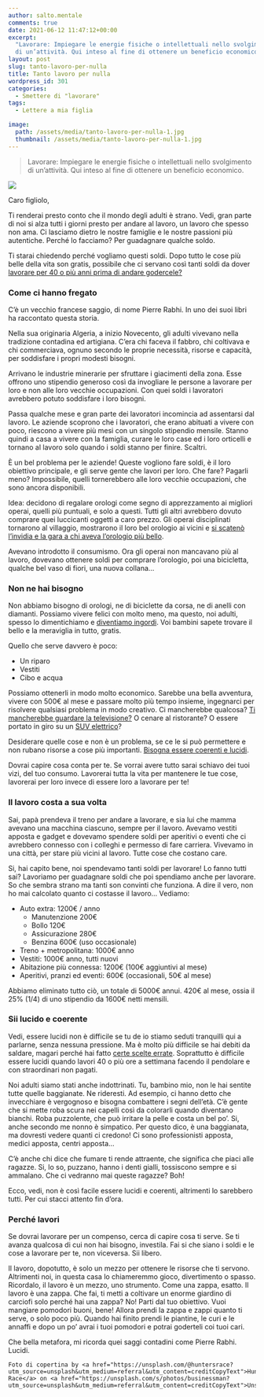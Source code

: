 ```yaml
---
author: salto.mentale
comments: true
date: 2021-06-12 11:47:12+00:00
excerpt:
  "Lavorare: Impiegare le energie fisiche o intellettuali nello svolgimento
  di un’attività. Qui inteso al fine di ottenere un beneficio economico."
layout: post
slug: tanto-lavoro-per-nulla
title: Tanto lavoro per nulla
wordpress_id: 301
categories:
  - Smettere di "lavorare"
tags:
  - Lettere a mia figlia

image:
  path: /assets/media/tanto-lavoro-per-nulla-1.jpg
  thumbnail: /assets/media/tanto-lavoro-per-nulla-1.jpg
---
```


> Lavorare: Impiegare le energie fisiche o intellettuali nello svolgimento di un’attività. Qui inteso al fine di ottenere un beneficio economico.


![]({{site.baseurl}}/assets/media/Tanto-lavoro-per-nulla.jpg)

Caro figliolo,

Ti renderai presto conto che il mondo degli adulti è strano. Vedi, gran parte di noi si alza tutti i giorni presto per andare al lavoro, un lavoro che spesso non ama. Ci lasciamo dietro le nostre famiglie e le nostre passioni più autentiche. Perché lo facciamo? Per guadagnare qualche soldo.

Ti starai chiedendo perché vogliamo questi soldi. Dopo tutto le cose più belle della vita son gratis, possibile che ci servano così tanti soldi da dover [lavorare per 40 o più anni prima di andare godercele?](/si-puo-smettere-di-lavorare-prima-della-pensione/)

### Come ci hanno fregato

C’è un vecchio francese saggio, di nome Pierre Rabhi. In uno dei suoi libri ha raccontato questa storia.

Nella sua originaria Algeria, a inizio Novecento, gli adulti vivevano nella tradizione contadina ed artigiana. C’era chi faceva il fabbro, chi coltivava e chi commerciava, ognuno secondo le proprie necessità, risorse e capacità, per soddisfare i propri modesti bisogni.

Arrivano le industrie minerarie per sfruttare i giacimenti della zona. Esse offrono uno stipendio generoso così da invogliare le persone a lavorare per loro e non alle loro vecchie occupazioni. Con quei soldi i lavoratori avrebbero potuto soddisfare i loro bisogni.

Passa qualche mese e gran parte dei lavoratori incomincia ad assentarsi dal lavoro. Le aziende scoprono che i lavoratori, che erano abituati a vivere con poco, riescono a vivere più mesi con un singolo stipendio mensile. Stanno quindi a casa a vivere con la famiglia, curare le loro case ed i loro orticelli e tornano al lavoro solo quando i soldi stanno per finire. Scaltri.

È un bel problema per le aziende! Queste vogliono fare soldi, è il loro obiettivo principale, e gli serve gente che lavori per loro. Che fare? Pagarli meno? Impossibile, quelli tornerebbero alle loro vecchie occupazioni, che sono ancora disponibili.

Idea: decidono di regalare orologi come segno di apprezzamento ai migliori operai, quelli più puntuali, e solo a questi. Tutti gli altri avrebbero dovuto comprare quei luccicanti oggetti a caro prezzo. Gli operai disciplinati tornarono al villaggio, mostrarono il loro bel orologio ai vicini e [si scatenò l’invidia e la gara a chi aveva l’orologio più bello](/il-costo-dello-status/).

Avevano introdotto il consumismo. Ora gli operai non mancavano più al lavoro, dovevano ottenere soldi per comprare l’orologio, poi una bicicletta, qualche bel vaso di fiori, una nuova collana…

### Non ne hai bisogno

Non abbiamo bisogno di orologi, ne di biciclette da corsa, ne di anelli con diamanti. Possiamo vivere felici con molto meno, ma questo, noi adulti, spesso lo dimentichiamo e [diventiamo ingordi](/test-rapido-per-scoprire-quanto-siamo-ingordi/). Voi bambini sapete trovare il bello e la meraviglia in tutto, gratis.

Quello che serve davvero è poco:

- Un riparo
- Vestiti
- Cibo e acqua

Possiamo ottenerli in modo molto economico. Sarebbe una bella avventura, vivere con 500€ al mese e passare molto più tempo insieme, ingegnarci per risolvere qualsiasi problema in modo creativo. Ci mancherebbe qualcosa? [Ti mancherebbe guardare la televisione?](/televisione-quanto-costa-davvero/) O cenare al ristorante? O essere portato in giro su un [SUV elettrico](/consumismo-ecologico/)?

Desiderare quelle cose e non è un problema, se ce le si può permettere e non rubano risorse a cose più importanti. [Bisogna essere coerenti e lucidi](/siamo-coerenti/).

Dovrai capire cosa conta per te. Se vorrai avere tutto sarai schiavo dei tuoi vizi, del tuo consumo. Lavorerai tutta la vita per mantenere le tue cose, lavorerai per loro invece di essere loro a lavorare per te!

### Il lavoro costa a sua volta

Sai, papà prendeva il treno per andare a lavorare, e sia lui che mamma avevano una macchina ciascuno, sempre per il lavoro. Avevamo vestiti apposta e gadget e dovevamo spendere soldi per aperitivi o eventi che ci avrebbero connesso con i colleghi e permesso di fare carriera. Vivevamo in una città, per stare più vicini al lavoro. Tutte cose che costano care.

Si, hai capito bene, noi spendevamo tanti soldi per lavorare! Lo fanno tutti sai? Lavoriamo per guadagnare soldi che poi spendiamo anche per lavorare. So che sembra strano ma tanti son convinti che funziona. A dire il vero, non ho mai calcolato quanto ci costasse il lavoro… Vediamo:

- Auto extra: 1200€ / anno
  - Manutenzione 200€
  - Bollo 120€
  - Assicurazione 280€
  - Benzina 600€ (uso occasionale)
- Treno + metropolitana: 1000€ anno
- Vestiti: 1000€ anno, tutti nuovi
- Abitazione più connessa: 1200€ (100€ aggiuntivi al mese)
- Aperitivi, pranzi ed eventi: 600€ (occasionali, 50€ al mese)

Abbiamo eliminato tutto ciò, un totale di 5000€ annui. 420€ al mese, ossia il 25% (1/4) di uno stipendio da 1600€ netti mensili.

### Sii lucido e coerente

Vedi, essere lucidi non è difficile se tu de io stiamo seduti tranquilli qui a parlarne, senza nessuna pressione. Ma è molto più difficile se hai debiti da saldare, magari perché hai fatto [certe scelte errate](/stai-regalandoti-carbone/). Soprattutto è difficile essere lucidi quando lavori 40 o più ore a settimana facendo il pendolare e con straordinari non pagati.

Noi adulti siamo stati anche indottrinati. Tu, bambino mio, non le hai sentite tutte quelle baggianate. Ne rideresti. Ad esempio, ci hanno detto che invecchiare è vergognoso e bisogna combattere i segni dell’età. C’è gente che si mette roba scura nei capelli così da colorarli quando diventano bianchi. Roba puzzolente, che può irritare la pelle e costa un bel po’. Si, anche secondo me nonno è simpatico. Per questo dico, è una baggianata, ma dovresti vedere quanti ci credono! Ci sono professionisti apposta, medici apposta, centri apposta…

C’è anche chi dice che fumare ti rende attraente, che significa che piaci alle ragazze. Si, lo so, puzzano, hanno i denti gialli, tossiscono sempre e si ammalano. Che ci vedranno mai queste ragazze? Boh!

Ecco, vedi, non è così facile essere lucidi e coerenti, altrimenti lo sarebbero tutti. Per cui stacci attento fin d’ora.

### Perché lavori

Se dovrai lavorare per un compenso, cerca di capire cosa ti serve. Se ti avanza qualcosa di cui non hai bisogno, investila. Fai si che siano i soldi e le cose a lavorare per te, non viceversa. Sii libero.

Il lavoro, dopotutto, è solo un mezzo per ottenere le risorse che ti servono. Altrimenti noi, in questa casa lo chiameremmo gioco, divertimento o spasso. Ricordalo, il lavoro è un mezzo, uno strumento. Come una zappa, esatto. Il lavoro è una zappa. Che fai, ti metti a coltivare un enorme giardino di carciofi solo perché hai una zappa? No! Parti dal tuo obiettivo. Vuoi mangiare pomodori buoni, bene! Allora prendi la zappa e zappi quanto ti serve, o solo poco più. Quando hai finito prendi le piantine, le curi e le annaffi e dopo un po’ avrai i tuoi pomodori e potrai goderteli coi tuoi cari.

Che bella metafora, mi ricorda quei saggi contadini come Pierre Rabhi. Lucidi.

    Foto di copertina by <a href="https://unsplash.com/@huntersrace?utm_source=unsplash&utm_medium=referral&utm_content=creditCopyText">Hunters Race</a> on <a href="https://unsplash.com/s/photos/businessman?utm_source=unsplash&utm_medium=referral&utm_content=creditCopyText">Unsplash</a>
